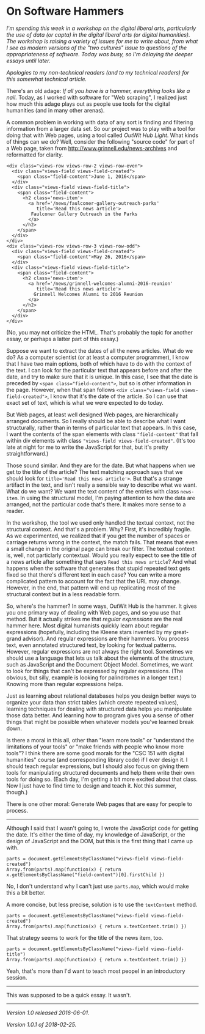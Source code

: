 On Software Hammers
===================

*I'm spending this week in a workshop on the digital liberal arts,
particularly the use of data (or capta) in the digital liberal arts
(or digital humanities).  The workshop is raising a variety of issues
for me to write about, from what I see as modern versions of the "two
cultures" issue to questions of the appropriateness of software.  Today
was busy, so I'm delaying the deeper essays until later.*

*Apologies to my non-technical readers (and to my technical readers) for
this somewhat technical article.*

There's an old adage: *If all you have is a hammer, everything looks like
a nail.*   Today, as I worked with software for "Web scraping", I realized
just how much this adage plays out as people use tools for the digital
humanities (and in many other arenas).

A common problem in working with data of any sort is finding and filtering
information from a larger data set.  So our project was to play with a
tool for doing that with Web pages, using a tool called *OutWit Hub
Light*.  What kinds of things can we do?  Well, consider the following
"source code" for part of a Web page, taken from
<http://www.grinnell.edu/news-archives> and reformatted for clarity.

    <div class="views-row views-row-2 views-row-even">
      <div class="views-field views-field-created">
        <span class="field-content">June 1, 2016</span>
      </div>
      <div class="views-field views-field-title">
        <span class="field-content">
          <h2 class='news-item'>
            <a href='/news/faulconer-gallery-outreach-parks'
               title='Read this news article'>
             Faulconer Gallery Outreach in the Parks
            </a>
          </h2>
        </span>
      </div>
    </div>
    <div class="views-row views-row-3 views-row-odd">
      <div class="views-field views-field-created">
        <span class="field-content">May 26, 2016</span>
      </div>
      <div class="views-field views-field-title">
        <span class="field-content">
          <h2 class='news-item'>
            <a href='/news/grinnell-welcomes-alumni-2016-reunion'
               title='Read this news article'>
              Grinnell Welcomes Alumni to 2016 Reunion
            </a>
          </h2>
        </span>
      </div>
    </div>

(No, you may not criticize the HTML.  That's probably the topic for another
essay, or perhaps a latter part of this essay.)

Suppose we want to extract the dates of all the news articles.  What do
we do?  As a computer scientist (or at least a computer programmer), I
know that I have two main options, both of which have to do with the
context of the text.  I can look for the particular text that appears
before and after the date, and try to make sure that it is unique.  In
this case, I see that the date is preceded by `<span class="field-content">`,
but so is other information in the page.  However, when that span follows
`<div class="views-field views-field-created">`, I know that it's the
date of the article.  So I can use that exact set of text, which is what
we were expected to do today.

But Web pages, at least well designed Web pages, are hierarchically
arranged documents.  So I really should be able to describe what I want
structurally, rather than in terms of particular text that appears.
In this case, I want the contents of the span elements with class
`"field-content"` that fall within div elements with class `"views-field
views-field-created"`.  (It's too late at night for me to write the
JavaScript for that, but it's pretty straightforward.)

Those sound similar.  And they are for the date.  But what happens when we
get to the title of the article?  The text matching approach says that we
should look for `title='Read this news article'>`.  But that's a strange
artifact in the text, and isn't really a sensible way to describe what
we want.  What do we want?  We want the text content of the entries with
class `news-item`.  In using the structural model, I'm paying attention
to how the data are arranged, not the particular code that's there.
It makes more sense to a reader.

In the workshop, the tool we used only handled the textual context,
not the structural context.  And that's a problem.  Why?  First, it's
incredibly fragile.  As we experimented, we realized that if you get
the number of spaces or carriage returns wrong in the context, the
match fails.  That means that even a small change in the original page
can break our filter.  The textual context is, well, not particlarly
contextual.  Would you really expect to see the title of a news article
after something that says `Read this news article`?  And what happens
when the software that generates that stupid repeated text gets fixed
so that there's different text in each case?  You can write a more
complicated pattern to account for the fact that the URL may change.
However, in the end, that pattern will end up replicating most of the
structural context but in a less readable form.

So, where's the hammer?  In some ways, OutWit Hub is the hammer.
It gives you one primary way of dealing with Web pages, and so you use
that method.  But it actually strikes me that *regular expressions*
are the real hammer here.  Most digital humanists quickly learn about
regular expressions (hopefully, including the Kleene stars invented by
my great-grand advisor).  And regular expressions are their hammers.
You process text, even annotated structured text, by looking for textual
patterns.  However, regular expressions are not always the right tool.
Sometimes we should use a language that lets us talk about the elements
of the structure, such as JavaScript and the Document Object Model.
Sometimes, we want to look for things that can't be expressed by regular
expressions.  (The obvious, but silly, example is looking for palindromes
in a longer text.)  Knowing more than regular expressions helps.

Just as learning about relational databases helps you design better ways
to organize your data than strict tables (which create repeated values),
learning techniques for dealing with structured data helps you manipulate
those data better.  And learning how to program gives you a sense of
other things that might be possible when whatever models you've learned
break down.

Is there a moral in this all, other than "learn more tools" or "understand
the limitations of your tools" or "make friends with people who know more
tools"?  I think there are some good morals for the "CSC 151 with digital
humanities" course (and corresponding library code) if I ever design it.
I should teach regular expressions, but I should also focus on giving them
tools for manipulating structured documents and help them write their
own tools for doing so.  (Each day, I'm getting a bit more excited
about that class.  Now I just have to find time to design and teach it.
Not this summer, though.)

There is one other moral: Generate Web pages that are easy for people to
process.

---

Although I said that I wasn't going to, I wrote the JavaScript code
for getting the date.  It's either the time of day, my knowledge of
JavaScript, or the design of JavaScript and the DOM, but this is the
first thing that I came up with.

    parts = document.getElementsByClassName("views-field views-field-created")
    Array.from(parts).map(function(x) { return x.getElementsByClassName("field-content")[0].firstChild })

No, I don't understand why I can't just use `parts.map`, which would make this
a bit better.

A more concise, but less precise, solution is to use the `textContent`
method.

    parts = document.getElementsByClassName("views-field views-field-created")
    Array.from(parts).map(function(x) { return x.textContent.trim() })

That strategy seems to work for the title of the news item, too.

    parts = document.getElementsByClassName("views-field views-field-title")
    Array.from(parts).map(function(x) { return x.textContent.trim() })

Yeah, that's more than I'd want to teach most peopel in an introductory 
session.

---

This was supposed to be a quick essay.  It wasn't.

---

*Version 1.0 released 2016-06-01.*

*Version 1.0.1 of 2018-02-25.*
